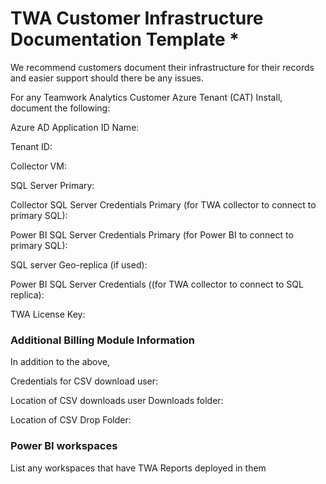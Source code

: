 # TWA Customer Infrastructure Documentation Template *



We recommend customers document their infrastructure for their records and easier support should there be any issues.

For any Teamwork Analytics Customer Azure Tenant (CAT) Install, document the following:



Azure AD Application ID Name:

Tenant ID: 

Collector VM: 

SQL Server Primary:

Collector SQL Server Credentials Primary (for TWA collector to connect to primary SQL):

Power BI SQL Server Credentials Primary (for Power BI to connect to primary SQL):



SQL server Geo-replica (if used):

Power BI SQL Server Credentials ((for TWA collector to connect to SQL replica):

TWA License Key:

### Additional Billing Module Information

In addition to the above,

Credentials for CSV download user:

Location of CSV downloads user Downloads folder:

Location of CSV Drop Folder:

### Power BI workspaces

List any workspaces that have TWA Reports deployed in them
